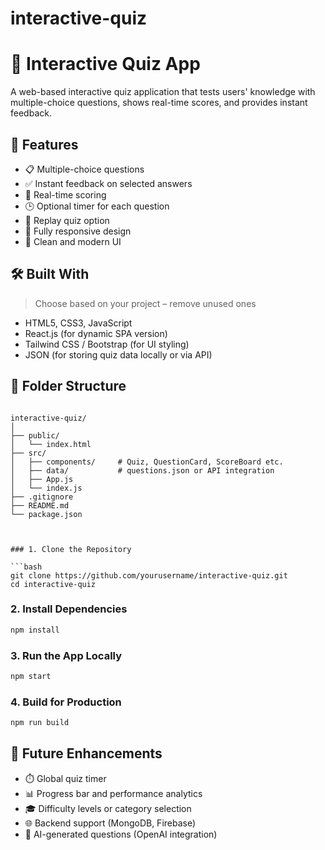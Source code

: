 # interactive-quiz
# 🧠 Interactive Quiz App

A web-based interactive quiz application that tests users' knowledge with multiple-choice questions, shows real-time scores, and provides instant feedback.

## 🚀 Features

- 📋 Multiple-choice questions
- ✅ Instant feedback on selected answers
- 🧮 Real-time scoring
- 🕒 Optional timer for each question
- 🔁 Replay quiz option
- 📱 Fully responsive design
- 🎨 Clean and modern UI

## 🛠️ Built With

> Choose based on your project – remove unused ones

- HTML5, CSS3, JavaScript  
- React.js (for dynamic SPA version)  
- Tailwind CSS / Bootstrap (for UI styling)
- JSON (for storing quiz data locally or via API)

## 📁 Folder Structure

```

interactive-quiz/
│
├── public/
│   └── index.html
├── src/
│   ├── components/     # Quiz, QuestionCard, ScoreBoard etc.
│   ├── data/           # questions.json or API integration
│   ├── App.js
│   └── index.js
├── .gitignore
├── README.md
└── package.json



### 1. Clone the Repository

```bash
git clone https://github.com/yourusername/interactive-quiz.git
cd interactive-quiz
````

### 2. Install Dependencies

```bash
npm install
```

### 3. Run the App Locally

```bash
npm start
```

### 4. Build for Production

```bash
npm run build
```

## 🔮 Future Enhancements

* ⏱️ Global quiz timer
* 📊 Progress bar and performance analytics
* 🎓 Difficulty levels or category selection
* 🌐 Backend support (MongoDB, Firebase)
* 🧠 AI-generated questions (OpenAI integration)

